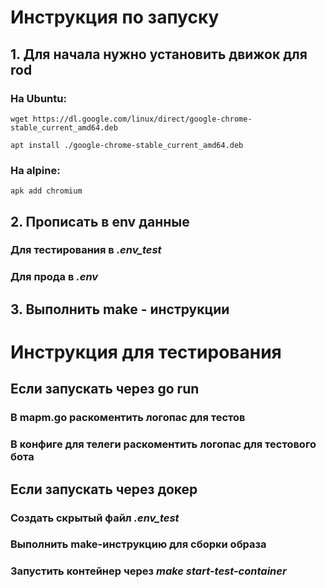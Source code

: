 # Инструкция по запуску
## 1. Для начала нужно установить движок для rod

### На Ubuntu:

`wget https://dl.google.com/linux/direct/google-chrome-stable_current_amd64.deb`

`apt install ./google-chrome-stable_current_amd64.deb`

### На alpine:

`apk add chromium`

## 2. Прописать в env данные

### Для тестирования в ***.env_test***

### Для прода в ***.env***

## 3. Выполнить make - инструкции

# Инструкция для тестирования

## Если запускать через go run

### В mapm.go раскоментить логопас для тестов

### В конфиге для телеги раскоментить логопас для тестового бота

## Если запускать через докер

### Создать скрытый файл ***.env_test***

### Выполнить make-инструкцию для сборки образа

### Запустить контейнер через ***make start-test-container***


